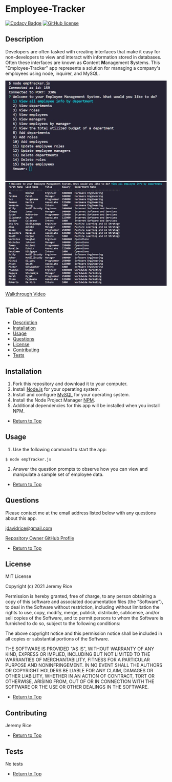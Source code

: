 # Employee-Tracker 
[![Codacy Badge](https://api.codacy.com/project/badge/Grade/5baf8baaecaa46ab9ce8136bdedb9a47)](https://app.codacy.com/gh/jdavidrice/Employee-Tracker?utm_source=github.com&utm_medium=referral&utm_content=jdavidrice/Employee-Tracker&utm_campaign=Badge_Grade)
[![GitHub license](https://img.shields.io/github/license/jdavidrice/Employee-Tracker)](https://github.com/jdavidrice/Employee-Tracker/blob/master/LICENSE)
## Description 

Developers are often tasked with creating interfaces that make it easy for non-developers to view and interact with information stored in databases. Often these interfaces are known as **C**ontent **M**anagement **S**ystems. This "Employee-Tracker" app represents a solution for managing a company's employees using node, inquirer, and MySQL.

![Sample Picture of App](emp_tracker_app.jpg)
![Sample Picture of App](emp_tracker_app_2.jpg)

[Walkthrough Video](https://drive.google.com/file/d/1v0JBJbUx7DrIV2niXRns7s90kMrnPdbF/view)

## Table of Contents

*   [Description](#Description)
*   [Installation](#Installation)
*   [Usage](#Usage)
*   [Questions](#Questions)
*   [License](#License)
*   [Contributing](#Contributing)
*   [Tests](#Tests)


## Installation
 
1. Fork this repository and download it to your computer.
2. Install [Node.js](https://nodejs.org/en/download/) for your operating system. 
3. Install and configure [MySQL](https://www.mysql.com/downloads/) for your operating system.
4. Install the Node Project Manager [NPM](https://docs.npmjs.com/downloading-and-installing-node-js-and-npm).
5. Additional dependencies for this app will be installed when you install NPM.

*   [Return to Top](#Employee-Tracker)

## Usage 

1.  Use the following command to start the app:
```
$ node empTracker.js
```
2.  Answer the question prompts to observe how you can view and manipulate a sample set of employee data. 

*   [Return to Top](#Employee-Tracker)

## Questions

Please contact me at the email address listed below with any questions about this app. 

[jdavidrice@gmail.com](mailto:jdavidrice@gmail.com)

[Repository Owner GitHub Profile](https://github.com/jdavidrice)

*   [Return to Top](#Employee-Tracker)

## License

MIT License

Copyright (c) 2021 Jeremy Rice

Permission is hereby granted, free of charge, to any person obtaining a copy
of this software and associated documentation files (the "Software"), to deal
in the Software without restriction, including without limitation the rights
to use, copy, modify, merge, publish, distribute, sublicense, and/or sell
copies of the Software, and to permit persons to whom the Software is
furnished to do so, subject to the following conditions:

The above copyright notice and this permission notice shall be included in all
copies or substantial portions of the Software.

THE SOFTWARE IS PROVIDED "AS IS", WITHOUT WARRANTY OF ANY KIND, EXPRESS OR
IMPLIED, INCLUDING BUT NOT LIMITED TO THE WARRANTIES OF MERCHANTABILITY,
FITNESS FOR A PARTICULAR PURPOSE AND NONINFRINGEMENT. IN NO EVENT SHALL THE
AUTHORS OR COPYRIGHT HOLDERS BE LIABLE FOR ANY CLAIM, DAMAGES OR OTHER
LIABILITY, WHETHER IN AN ACTION OF CONTRACT, TORT OR OTHERWISE, ARISING FROM,
OUT OF OR IN CONNECTION WITH THE SOFTWARE OR THE USE OR OTHER DEALINGS IN THE
SOFTWARE.

*   [Return to Top](#Employee-Tracker)

## Contributing

  Jeremy Rice

*   [Return to Top](#Employee-Tracker)

## Tests

No tests

*   [Return to Top](#Employee-Tracker)


